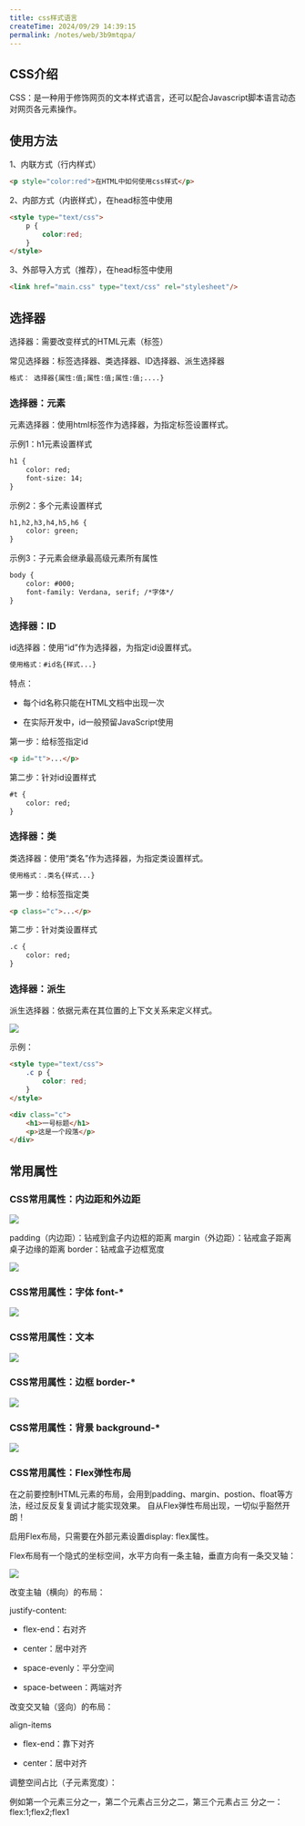 ```yaml
---
title: css样式语言
createTime: 2024/09/29 14:39:15
permalink: /notes/web/3b9mtqpa/
---
```

## CSS介绍



CSS：是一种用于修饰网页的文本样式语言，还可以配合Javascript脚本语言动态对网页各元素操作。



## 使用方法



1、内联方式（行内样式）

```html
<p style="color:red">在HTML中如何使用css样式</p>
```



2、内部方式（内嵌样式），在head标签中使用

```html
<style type="text/css">
    p {
        color:red;
    }
</style>
```



3、外部导入方式（推荐），在head标签中使用

```html
<link href="main.css" type="text/css" rel="stylesheet"/>
```



## 选择器



选择器：需要改变样式的HTML元素（标签）

常见选择器：标签选择器、类选择器、ID选择器、派生选择器

```html
格式： 选择器{属性:值;属性:值;属性:值;....}
```



### 选择器：元素



元素选择器：使用html标签作为选择器，为指定标签设置样式。



示例1：h1元素设置样式

```html
h1 {
    color: red; 
    font-size: 14;
}
```



示例2：多个元素设置样式

```html
h1,h2,h3,h4,h5,h6 {
    color: green;
}
```



示例3：子元素会继承最高级元素所有属性

```html
body {
    color: #000;
    font-family: Verdana, serif; /*字体*/
}
```



### 选择器：ID



id选择器：使用“id”作为选择器，为指定id设置样式。

```html
使用格式：#id名{样式...}
```



特点：

- 每个id名称只能在HTML文档中出现一次 

- 在实际开发中，id一般预留JavaScript使用



第一步：给标签指定id

```html
<p id="t">...</p>
```



第二步：针对id设置样式

```html
#t {
    color: red;
}
```



### 选择器：类



类选择器：使用“类名”作为选择器，为指定类设置样式。

```html
使用格式：.类名{样式...}
```



第一步：给标签指定类

```html
<p class="c">...</p>
```



第二步：针对类设置样式

```html
.c {
    color: red;
}
```



### 选择器：派生



派生选择器：依据元素在其位置的上下文关系来定义样式。

![](/images/B248D644F61A4E30BA3F58B86F28B912clipboard.png)



示例：

```html
<style type="text/css">
    .c p {
        color: red;
    }
</style>

<div class="c">
    <h1>一号标题</h1>
    <p>这是一个段落</p>
</div>
```



## 常用属性



### CSS常用属性：内边距和外边距



![](/images/D7836BEEB28C497480820C0F9892A152clipboard.png)

padding（内边距）：钻戒到盒子内边框的距离 
margin（外边距）：钻戒盒子距离桌子边缘的距离 
border：钻戒盒子边框宽度



![](/images/B26BF52C9205438E86C87D41F1E8AAA7clipboard.png)



### CSS常用属性：字体 font-*



![](/images/2FED46630261480ABACC725E35E38A5Dclipboard.png)



### CSS常用属性：文本



![](/images/33121A16EB844B829063B18A84874222clipboard.png)



### CSS常用属性：边框 border-*



![](/images/681779EA4FBC4C9FB4A7543E0AF83D8Fclipboard.png)



### CSS常用属性：背景 background-*



![](/images/0755F73AB88D46C4B936D06FD2D13B4Fclipboard.png)



### CSS常用属性：Flex弹性布局



在之前要控制HTML元素的布局，会用到padding、margin、postion、float等方 法，经过反反复复调试才能实现效果。 自从Flex弹性布局出现，一切似乎豁然开朗！



启用Flex布局，只需要在外部元素设置display: flex属性。



Flex布局有一个隐式的坐标空间，水平方向有一条主轴，垂直方向有一条交叉轴：

![](/images/DF9E959D178B4E9CAE71395C0A0B4611clipboard.png)

改变主轴（横向）的布局：

justify-content: 

- flex-end：右对齐 

- center：居中对齐 

- space-evenly：平分空间 

- space-between：两端对齐



改变交叉轴（竖向）的布局：

align-items 

- flex-end：靠下对齐 

- center：居中对齐



调整空间占比（子元素宽度）：

例如第一个元素三分之一，第二个元素占三分之二，第三个元素占三 分之一：flex:1;flex2;flex1













